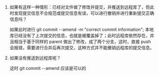 1. 如果有这样一种情形：已经对文件做了修改并提交，并推送到远程库了，但此时发现提交信息不合规范或提交信息有误，可以进行撤销并进行重新提交正确信息吗？

   如果此时进行 git commit --amend -m "correct commit information"; 本地库已经没有了上次提交的信息，也就是被覆盖掉了；此时远程库依然存在，并且相当于基于同样的 parent 做出了修改，成了两个分支，这时，直接 push 会报错，需要进行合并后再次提交，这种方式并不能撤销远程库的提交信息。

2. 如果没有推送到远程库呢？

   这时 git commit --amend 应该是可以的